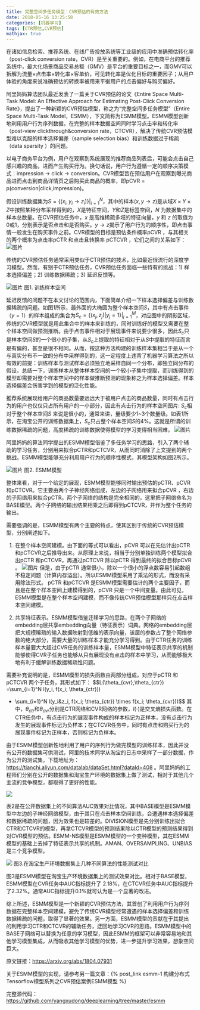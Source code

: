 ```yaml
---
title: 完整空间多任务模型：CVR预估的有效方法
date: 2018-05-16 13:25:58
categories: [机器学习]
tags: [CTR预估,CVR预估]
mathjax: true
---
```


在诸如信息检索、推荐系统、在线广告投放系统等工业级的应用中准确预估转化率（post-click conversion rate，CVR）是至关重要的。例如，在电商平台的推荐系统中，最大化场景商品交易总额（GMV）是平台的重要目标之一，而GMV可以拆解为流量×点击率×转化率×客单价，可见转化率是优化目标的重要因子；从用户体验的角度来说准确预估的转换率被用来平衡用户的点击偏好与购买偏好。

阿里妈妈算法团队最近发表了一篇关于CVR预估的论文《Entire Space Multi-Task Model: An Eﬀective Approach for Estimating Post-Click Conversion Rate》，提出了一种新颖的CVR预估模型，称之为“完整空间多任务模型”（Entire Space Multi-Task Model，ESMM），下文简称为ESMM模型。ESMM模型创新地利用用户行为序列数据，在完整的样本数据空间同时学习点击率和转化率（post-view clickthrough&conversion rate，CTCVR），解决了传统CVR预估模型难以克服的样本选择偏差（sample selection bias）和训练数据过于稀疏（data sparsity ）的问题。
<!--more-->
以电子商务平台为例，用户在观察到系统展现的推荐商品列表后，可能会点击自己感兴趣的商品，进而产生购买行为。换句话说，用户行为遵循一定的顺序决策模式：impression → click → conversion。CVR模型旨在预估用户在观察到曝光商品进而点击到商品详情页之后购买此商品的概率，即pCVR = p(conversion|click,impression)。

假设训练数据集为$S=\{(x_i,y_i \to z_i)\}|_{i=1}^N$，其中的样本$(x,y \to z)$是从域$X \times Y \times Z$中按照某种分布采样得到的，$X$是特征空间，$Y$和$Z$是标签空间，$N$ 为数据集中的样本总数量。在CVR预估任务中，$x$ 是高维稀疏多域的特征向量，$y$ 和 $z$ 的取值为0或1，分别表示是否点击和是否购买。$y \to z$揭示了用户行为的顺序性，即点击事情一般发生在购买事件之前。CVR模型的目标是预估条件概率pCVR ，与其相关的两个概率为点击率pCTR 和点击且转换率 pCTCVR ，它们之间的关系如下：
![图片](esmm/ctcvr.png)

传统的CVR预估任务通常采用类似于CTR预估的技术，比如最近很流行的深度学习模型。然而，有别于CTR预估任务，CVR预估任务面临一些特有的挑战：1) 样本选择偏差；2) 训练数据稀疏；3) 延迟反馈等。

![图片](esmm/sample-space.png) 图1. 训练样本空间

延迟反馈的问题不在本文讨论的范围内，下面简单介绍一下样本选择偏差与训练数据稀疏的问题。如图1所示，最外面的大椭圆为整个样本空间$S$，其中有点击事件（$y=1$）的样本组成的集合为$S_c=\{(x_j, z_j)|y_j = 1\}|_{j=1}^M$，对应图中的阴影区域，传统的CVR模型就是用此集合中的样本来训练的，同时训练好的模型又需要在整个样本空间做预测推断。由于点击事件相对于展现事件来说要少很多，因此$S_c$只是样本空间$S$的一个很小的子集，从$S_c$上提取的特征相对于从$S$中提取的特征而言是有偏的，甚至是很不相同。从而，按这种方法构建的训练样本集相当于是从一个与真实分布不一致的分布中采样得到的，这一定程度上违背了机器学习算法之所以有效的前提：训练样本与测试样本必须独立地采样自同一个分布，即独立同分布的假设。总结一下，训练样本从整体样本空间的一个较小子集中提取，而训练得到的模型却需要对整个样本空间中的样本做推断预测的现象称之为样本选择偏差。样本选择偏差会伤害学到的模型的泛化性能。

推荐系统展现给用户的商品数量要远远大于被用户点击的商品数量，同时有点击行为的用户也仅仅只占所有用户的一小部分，因此有点击行为的样本空间图片: $S_c$相对于整个样本空间$S$ 来说是很小的，通常来讲，量级要少1~3个数量级。如表1所示，在淘宝公开的训练数据集上，$S_c$只占整个样本空间$S$的4%。这就是所谓的训练数据稀疏的问题，高度稀疏的训练数据使得模型的学习变得相当困难。
![图片](esmm/dataset.png)

阿里妈妈的算法同学提出的ESMM模型借鉴了多任务学习的思路，引入了两个辅助的学习任务，分别用来拟合pCTR和pCTCVR，从而同时消除了上文提到的两个挑战。ESMM模型能够充分利用用户行为的顺序性模式，其模型架构如图2所示。

![图片](esmm/esmm.png) 图2. ESMM模型

整体来看，对于一个给定的展现，ESMM模型能够同时输出预估的pCTR、pCVR 和pCTCVR。它主要由两个子神经网络组成，左边的子网络用来拟合pCVR ，右边的子网络用来拟合pCTR。两个子网络的结构是完全相同的，这里把子网络命名为BASE模型。两个子网络的输出结果相乘之后即得到pCTCVR，并作为整个任务的输出。

需要强调的是，ESMM模型有两个主要的特点，使其区别于传统的CVR预估模型，分别阐述如下。

1. 在整个样本空间建模。由下面的等式可以看出，pCVR 可以在先估计出pCTR 和pCTCVR之后推导出来。从原理上来说，相当于分别单独训练两个模型拟合出pCTR 和pCTCVR，再通过pCTCVR 除以pCTR 得到最终的拟合目标pCVR 。
![图片](esmm/ctcvr-devision.png)
    但是，由于pCTR 通常很小，除以一个很小的浮点数容易引起数组不稳定问题（计算内存溢出）。所以ESMM模型采用了乘法的形式，而没有采用除法形式。
    pCTR 和pCTCVR 是ESMM模型需要估计的两个主要因子，而且是在整个样本空间上建模得到的，pCVR 只是一个中间变量。由此可见，ESMM模型是在整个样本空间建模，而不像传统CVR预估模型那样只在点击样本空间建模。

2. 共享特征表示。ESMM模型借鉴迁移学习的思路，在两个子网络的embedding层共享embedding向量（特征表示）词典。网络的embedding层把大规模稀疏的输入数据映射到低维的表示向量，该层的参数占了整个网络参数的绝大部分，需要大量的训练样本才能充分学习得到。由于CTR任务的训练样本量要大大超过CVR任务的训练样本量，ESMM模型中特征表示共享的机制能够使得CVR子任务也能够从只有展现没有点击的样本中学习，从而能够极大地有利于缓解训练数据稀疏性问题。

需要补充说明的是，ESMM模型的损失函数由两部分组成，对应于pCTR 和pCTCVR 两个子任务，其形式如下：
$$L(\theta_{cvr},\theta_{ctr}) =\sum_{i=1}^N l(y_i, f(x_i; \theta_{ctr}))
+ \sum_{i=1}^N l(y_i\&z_i, f(x_i; \theta_{ctr}) \times f(x_i; \theta_{cvr}))$$
其中，$\theta_{ctr}$和$\theta_{cvr}$分别是CTR网络和CVR网络的参数，$l(\cdot)$是交叉熵损失函数。在CTR任务中，有点击行为的展现事件构成的样本标记为正样本，没有点击行为发生的展现事件标记为负样本；在CTCVR任务中，同时有点击和购买行为的展现事件标记为正样本，否则标记为负样本。

由于ESMM模型创新性地利用了用户的序列行为做完模型的训练样本，因此并没有公开的数据集可供测试，阿里的技术同学从淘宝的日志中采样了一部分数据，作为公开的测试集，下载地址为：https://tianchi.aliyun.com/datalab/dataSet.html?dataId=408 。阿里妈妈的工程师们分别在公开的数据集和淘宝生产环境的数据集上做了测试，相对于其他几个主流的竞争模型，都取得了更好的性能。

![](esmm/comparison-public.png)

表2是在公开数据集上的不同算法AUC效果对比情况，其中BASE模型是ESMM模型中左边的子神经网络模型，由于其只在点击样本空间训练，会遭遇样本选择偏差和数据稀疏的问题，因为效果也是较差的。DIVISION模型是先分别训练出拟合CTR和CTCVR的模型，再拿CTCVR模型的预测结果除以CTR模型的预测结果得到对CVR模型的预估。ESMM-NS模型是ESMM模型的一个变种模型，其在ESMM模型的基础上去掉了特征表示共享的机制。AMAN、OVERSAMPLING、UNBIAS是三个竞争模型。

![](esmm/comparison-product.png) 图3.在淘宝生产环境数据集上几种不同算法的性能测试对比

图3是ESMM模型在淘宝生产环境数据集上的测试效果对比。相对于BASE模型，ESMM模型在CVR任务中AUC指标提升了 2.18%，在CTCVR任务中AUC指标提升了2.32%。通常AUC指标提升0.1%就可认为是一个显著的改进。

综上所述，ESMM模型是一个新颖的CVR预估方法，其首创了利用用户行为序列数据在完整样本空间建模，避免了传统CVR模型经常遭遇的样本选择偏差和训练数据稀疏的问题，取得了显著的效果。另一方面，ESMM模型的贡献在于其提出的利用学习CTR和CTCVR的辅助任务，迂回地学习CVR的思路。ESMM模型中的BASE子网络可以替换为任意的学习模型，因此ESMM的框架可以非常容易地和其他学习模型集成，从而吸收其他学习模型的优势，进一步提升学习效果，想象空间巨大。

原文链接：https://arxiv.org/abs/1804.07931

关于ESMM模型的实现，请参考另一篇文章：{% post_link esmm-1 构建分布式Tensorflow模型系列之CVR预估案例ESMM模型 %}

完整源代码：https://github.com/yangxudong/deeplearning/tree/master/esmm
